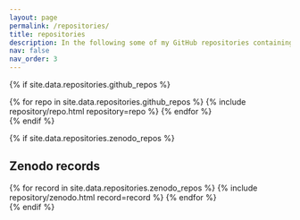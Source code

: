 ```yaml
---
layout: page
permalink: /repositories/
title: repositories
description: In the following some of my GitHub repositories containing some projects developed over time.
nav: false
nav_order: 3
---
```


{% if site.data.repositories.github_repos %}
<div class="repositories d-flex flex-wrap flex-md-row flex-column justify-content-between align-items-center">
  {% for repo in site.data.repositories.github_repos %}
    {% include repository/repo.html repository=repo %}
  {% endfor %}
</div>
{% endif %}

{% if site.data.repositories.zenodo_repos %}
<h2 class="mt-5">Zenodo records</h2>
<div class="repositories d-flex flex-wrap flex-md-row flex-column justify-content-between align-items-center">
  {% for record in site.data.repositories.zenodo_repos %}
    {% include repository/zenodo.html record=record %}
  {% endfor %}
</div>
{% endif %}